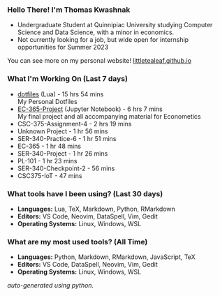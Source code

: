 
### Hello There! I'm Thomas Kwashnak

- Undergraduate Student at Quinnipiac University studying Computer Science and Data Science, with a minor in economics.
- Not currently looking for a job, but wide open for internship opportunities for Summer 2023

You can see more on my personal website! [littletealeaf.github.io](https://littletealeaf.github.io)

### What I'm Working On (Last 7 days)
<ul><li><a href="https://github.com/LittleTealeaf/dotfiles">dotfiles</a> (Lua) - 15 hrs 54 mins<br>My Personal Dotfiles</li><li><a href="https://github.com/LittleTealeaf/EC-365-Project">EC-365-Project</a> (Jupyter Notebook) - 6 hrs 7 mins<br>My final project and all accompanying material for Econometics</li><li>CSC-375-Assignment-4 - 2 hrs 19 mins</li><li>Unknown Project - 1 hr 56 mins</li><li>SER-340-Practice-6 - 1 hr 51 mins</li><li>EC-365 - 1 hr 48 mins</li><li>SER-340-Project - 1 hr 26 mins</li><li>PL-101 - 1 hr 23 mins</li><li>SER-340-Checkpoint-2 - 56 mins</li><li>CSC375-IoT - 47 mins</li></ul>

### What tools have I been using? (Last 30 days)
- **Languages:** Lua, TeX, Markdown, Python, RMarkdown
- **Editors:** VS Code, Neovim, DataSpell, Vim, Gedit
- **Operating Systems:** Linux, Windows, WSL

### What are my most used tools? (All Time)
- **Languages:** Python, Markdown, RMarkdown, JavaScript, TeX
- **Editors:** VS Code, DataSpell, Neovim, Vim, Gedit
- **Operating Systems:** Linux, Windows, WSL

*auto-generated using python.*
